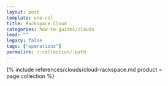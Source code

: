 ```yaml
---
layout: post
template: one-col
title: Rackspace Cloud
categories: how-to-guides/clouds
lead: ""
legacy: false
tags: ["operations"]
permalink: /:collection/:path
---
```



{% include references/clouds/cloud-rackspace.md  product = page.collection %}
